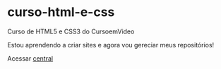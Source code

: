 # curso-html-e-css
 Curso de HTML5 e CSS3 do CursoemVideo

Estou aprendendo a criar sites e agora vou gereciar meus repositórios!

Acessar <a href="https://joao8victor8santana.github.io/central/pag-central.html">central</a>